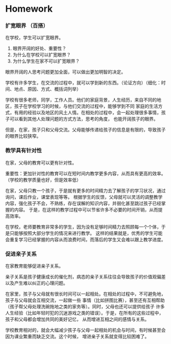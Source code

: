 Homework
===

### 扩宽眼界 （百搭）

在学校，学生可以扩宽眼界。
1. 眼界开阔的好处、重要性？
2. 为什么在学校可以扩宽眼界？
3. 为什么学生在家不可以扩宽眼界？

眼界开阔的人思考问题更加全面，可以做出更加明智的决定。

学校有许多学生，在交流的过程中，就可以学到新的东西。（论证方向）（细化：时间、地点、原因、方式、概括词列举）

学校有很多老师，同学，工作人员。他们的家庭背景，人生经历，来自不同的地区，孩子在学校学习的时候，与他们交流的过程中，能够学到不同
家庭的生活方式，有用的经验以及地区的风土人情。在相处的过程中，会一起处理很多事情，孩子可以看到其他人处理问题的方式方法，思考的角度，
也能开阔孩子的眼界。

但是，在家，孩子只和父母交流。父母能够传递给孩子的信息是有限的，导致孩子的眼界比较狭窄。

### 教学具有针对性

在家，父母的教育可以更有针对性。

重要性：更加针对性的教育可以在短时间内教学更多内容，从而具有更高的效率。（学校的教学质量也好，但是效率低）

在家，父母只教一个孩子，于是就有更多的时间精力去了解孩子的学习状况，通过询问，课后作业，课堂表现等等。
根据学生的反馈，父母就可以灵活的调整教学内容，强化孩子不会，不熟练，存在误解的知识内容，并弱化甚至跳过孩子已经掌握的内容。
于是，在这样的教学过程中可以节省许多不必要的时间开销，从而提高效率。

在学校，老师要教育非常多的学生，因为没有足够时间精力去照顾每一个个体，于是只能够按照大部分学生的情况来进行教学。
这样的结果就是，优秀的学生可能会重复学习已经掌握的内容从而浪费时间，而落后的学生又会难以跟上教学进度。

### 促进亲子关系

在家教育能够促进亲子关系。

亲子关系是孩子健康成长的催化剂，病态的亲子关系往往会导致孩子的价值观偏差以及产生难以纠正的心理问题。

在家里，孩子与父母就有很长时间可以一起相处。在相处的过程中，不可避免地，孩子与父母就会互相交流，一起做一些
事情（比如拼图比赛），甚至还有互相帮助（孩子帮父母处理洗碗拖地之类的家务等）。同时，父母也还可以提供给孩子
许多人生经验（比如年轻时犯的沉迷游戏之类的错误）。于是，在所有的这些过程中，孩子和父母都会增加共同的美好记忆，
从而增进互相之间的感情与关系。

学校教育相对的，就会大幅减少孩子与父母一起相处的机会与时间，有时候甚至会因为课业繁重而缺乏交流。这个时候，
增进亲子关系就变得比较困难了。
